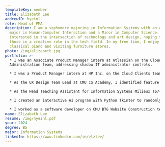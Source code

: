 ```yaml
---
templateKey: member
title: Elizabeth Lee
andrewID: hyeinl
role: Head of PMA
description: I am a sophomore majoring in Information Systems with an additional
  major in Human-Computer Interaction and a Minor in Computer Science. I am
  interested in the intersection of technology and art design, hoping to combine
  those in a creative role in the tech field. In my free time, I enjoy playing
  classical piano and visiting furniture stores.
photo: /img/elizabeth.jpg
portfolio: >-
  * I was an Associate Product Manager intern at Atlassian on the Cloud
  Administration team, addressing shadow IT administrator controls.

  * I was a Product Manager intern at HP Inc. on the Cloud Clients team, focusing on the admin onboarding experience for HP’s Cloud Endpoint Manager. 

  * As the UX Design Team Lead at CMU CS Academy, I identified feature priorities, wrote features documentation for smooth handoff to developers, and presented progress on Figma to 30+ people weekly.

  * As the Head Teaching Assistant for Information Systems Milieux (67-250), I held office hours for web development (HTML/CSS/JavaScript), database (SQL), and business analysis projects, as well as leading grading sessions and coordinating grading plans.

  * I created an interactive AI program with Python Tkinter to randomly generate mazes of varying difficulty and their corresponding solutions using Dijkstra's, Prim's, BFS, and Binary Tree algorithms.

  * I worked as a software developer on CMU BTG Website Construction team.
name: Elizabeth Lee
resume: /img/hyeinl.pdf
year: 2024
degree: BS
major: Information Systems
linkedIn: https://www.linkedin.com/in/elzlee/
---
```

